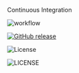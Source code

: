 Continuous Integration

![workflow](https://github.com/padaukwai/DevOpsLab2/actions/workflows/main.yml/badge.svg)  

[![GitHub release](https://img.shields.io/github/release/padaukwai/REPO.svg)](https://github.com/padaukwai/DevOpsLab2/releases)

![License](https://img.shields.io/badge/License-Apache_2.0-blue.svg)

![LICENSE](https://img.shields.io/github/license/padaukwai/sem.svg?style=plastic)